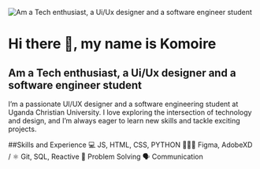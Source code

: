 ![Am a Tech enthusiast, a Ui/Ux designer and a software engineer student]([https://x.com/KomoireAshiraf/header_photo])

# Hi there 👋, my name is Komoire
## Am a Tech enthusiast, a Ui/Ux designer and a software engineer student
I’m a passionate UI/UX designer and a software engineering student at Uganda Christian University. I love exploring the intersection of technology and design, and I’m always eager to learn new skills and tackle exciting projects.

##Skills and Experience 
💻 JS, HTML, CSS, PYTHON 
👨🏾‍💻 Figma, AdobeXD / 
⚛️ Git, SQL, Reactive
🧠 Problem Solving 
🗣️ Communication





